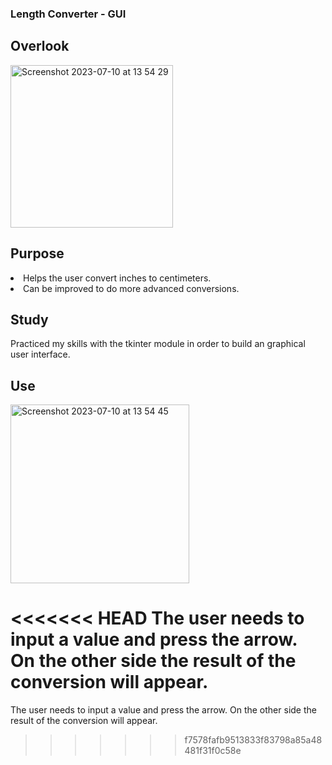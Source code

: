 ### Length Converter - GUI 

## Overlook 

<img width="260" alt="Screenshot 2023-07-10 at 13 54 29" src="https://github.com/StefanIancu/projects/assets/124818078/46e29d37-c17c-426a-88b2-3f369036f034">

## Purpose

<li>Helps the user convert inches to centimeters.</li>
<li>Can be improved to do more advanced conversions. </li>

## Study

Practiced my skills with the tkinter module in order to build an graphical user interface. 

## Use

<img width="286" alt="Screenshot 2023-07-10 at 13 54 45" src="https://github.com/StefanIancu/projects/assets/124818078/efdab0a1-2513-4e9b-91aa-604ae80ebaef">

<<<<<<< HEAD
The user needs to input a value and press the arrow. On the other side the result of the conversion will appear. 
=======
The user needs to input a value and press the arrow. On the other side the result of the conversion will appear. 

>>>>>>> f7578fafb9513833f83798a85a48481f31f0c58e
